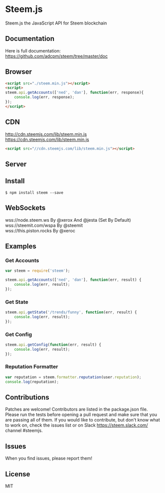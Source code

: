 # Steem.js
Steem.js the JavaScript API for Steem blockchain

## Documentation 
Here is full documentation: https://github.com/adcpm/steem/tree/master/doc

## Browser 
```html 
<script src="./steem.min.js"></script>
<script>
steem.api.getAccounts(['ned', 'dan'], function(err, response){
    console.log(err, response);
});
</script>
```

## CDN 
http://cdn.steemjs.com/lib/steem.min.js<br/>
https://cdn.steemjs.com/lib/steem.min.js<br/>
```html 
<script src="//cdn.steemjs.com/lib/steem.min.js"></script>
```

## Server
## Install
```
$ npm install steem --save
```

## WebSockets
wss://node.steem.ws By @xerox And @jesta (Set By Default)<br/>
wss://steemit.com/wspa By @steemit<br/>
wss://this.piston.rocks By @xeroc<br/>

## Examples
### Get Accounts
```js
var steem = require('steem');

steem.api.getAccounts(['ned', 'dan'], function(err, result) {
	console.log(err, result);
});
```

### Get State
```js 
steem.api.getState('/trends/funny', function(err, result) {
	console.log(err, result);
});
```

### Get Config
```js 
steem.api.getConfig(function(err, result) {
	console.log(err, result);
});
```

### Reputation Formatter
```js 
var reputation = steem.formatter.reputation(user.reputation);
console.log(reputation);
```

## Contributions
Patches are welcome! Contributors are listed in the package.json file. Please run the tests before opening a pull request and make sure that you are passing all of them. If you would like to contribute, but don't know what to work on, check the issues list or on Slack https://steem.slack.com/ channel #steemjs.

## Issues
When you find issues, please report them!

## License
MIT